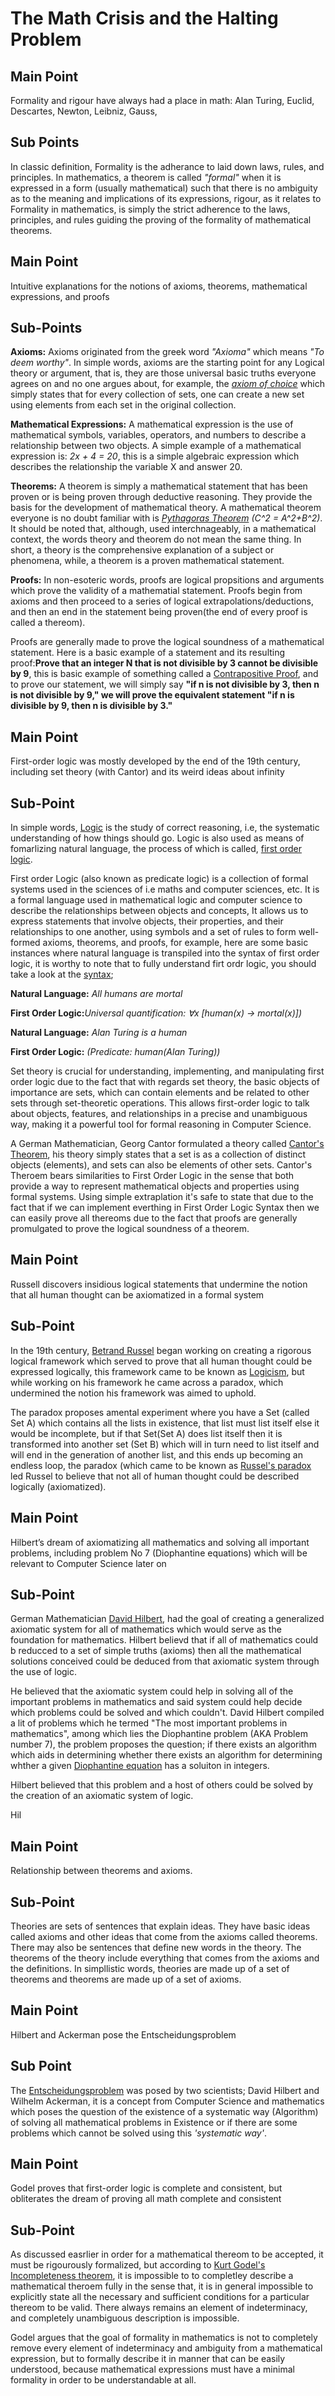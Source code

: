 # The Math Crisis and the Halting Problem


## Main Point
Formality and rigour have always had a place in math: Alan Turing, Euclid, Descartes, Newton, Leibniz, Gauss, 

## Sub Points
In classic definition, Formality is the adherance to laid down laws, rules, and principles. In mathematics, a theorem is called _"formal"_ when it is expressed in a form (usually mathematical) such that there is no ambiguity as to the meaning and implications of its expressions, rigour, as it relates to Formality in mathematics, is simply the strict adherence to the laws, principles, and rules guiding the proving of the formality of mathematical theorems. 



## Main Point
Intuitive explanations for the notions of axioms, theorems, mathematical expressions, and proofs

  ## Sub-Points
**Axioms:** Axioms originated from the greek word _"Axioma"_ which means  _"To deem worthy"_. In simple words, axioms are the starting point for any Logical theory or argument, that is, 	they are those universal basic truths everyone agrees on and no one argues about, for example, the _[axiom of choice](https://en.wikipedia.org/wiki/Axiom_of_choice)_ which simply states that 
for every collection of sets, one can create a new set using elements from each set in the original collection.

**Mathematical Expressions:** A mathematical expression is the use of mathematical symbols, variables, operators, and numbers to describe a relationship between two objects. A simple example of a mathematical expression is: _2x + 4 = 20_, this is a simple algebraic expression which describes the relationship the variable X and answer 20.

**Theorems:** A theorem is simply a mathematical statement that has been proven or is being proven through deductive reasoning. They provide the basis for the development of mathematical theory. A mathematical theorem everyone is no doubt familiar with is _[Pythagoras Theorem](https://en.wikipedia.org/wiki/Pythagorean_theorem) (C^2 = A^2+B^2)_. It should be noted that, although, used interchnageably, in a mathematical context, the words theory and theorem do not mean the same thing. In short, a theory is the comprehensive explanation of a subject or phenomena, while, a theorem is a proven mathematical statement. 

**Proofs:** In non-esoteric words, proofs are logical propsitions and arguments which prove the validity of a mathematial statement. Proofs begin from axioms and then proceed to a series of logical extrapolations/deductions, and then an end in the statement being proven(the end of every proof is called a thereom). 

Proofs are generally made to prove the logical soundness of a mathematical statement. Here is a basic example of a statement and its resulting proof:**Prove that an integer N that is not divisible by 3 cannot be divisible by 9**, this is basic example of something called a [Contrapositive Proof](https://en.wikipedia.org/wiki/Proof_by_contrapositive), and to prove our statement, we will simply say  **"if n is not divisible by 3, then n is not divisible by 9," we will prove the equivalent statement "if n is divisible by 9, then n is divisible by 3."**

## Main Point

First-order logic was mostly developed by the end of the 19th century, including set theory (with Cantor) and its weird ideas about infinity

## Sub-Point
In simple words, [Logic](https://en.wikipedia.org/wiki/Logic) is the study of correct reasoning, i.e, the systematic understanding of how things should go. Logic is also used as means of fomarlizing natural language, the process of which is called, [first order logic](https://en.wikipedia.org/wiki/First-order_logic).

First order Logic (also known as predicate logic) is a collection of formal systems used in the sciences of i.e maths and computer sciences, etc. It is a formal language used in mathematical logic and computer science to describe the relationships between objects and concepts, It allows us to express statements that involve objects, their properties, and their relationships to one another, using symbols and a set of rules to form well-formed axioms, theorems, and proofs, for example, here are some basic instances where natural language is transpiled into the syntax of first order logic, it is worthy to note that to fully understand firt ordr logic, you should take a look at the [syntax](https://en.wikipedia.org/wiki/First-order_logic#Syntax); 

**Natural Language:** _All humans are mortal_ 

**First Order Logic:**_Universal quantification: ∀x [human(x) → mortal(x)])_

**Natural Language:** _Alan Turing is a human_

**First Order Logic:** _(Predicate: human(Alan Turing))_

Set theory is crucial for understanding, implementing, and manipulating first order logic due to the fact that with regards set theory, the basic objects of importance are sets, which can contain elements and be related to other sets through set-theoretic operations. This allows first-order logic to talk about objects, features, and relationships in a precise and unambiguous way, making it a powerful tool for formal reasoning in Computer Science.

A German Mathematician, Georg Cantor formulated a theory called [Cantor's Theorem](https://en.wikipedia.org/wiki/Cantor%27s_theorem), his theory simply states that a set is as a collection of distinct objects (elements), and sets can also be elements of other sets. Cantor's Theroem bears similarities to First Order Logic in the sense that both provide a way to represent mathematical objects and properties using formal systems. Using simple extraplation it's safe to state that due to the fact that if we can implement everthing in First Order Logic Syntax then we can easily prove all thereoms due to the fact that proofs are generally promulgated to prove the logical soundness of a theorem. 


## Main Point
Russell discovers insidious logical statements that undermine the notion that all human thought can be axiomatized in a formal system 

## Sub-Point
In the 19th century, [Betrand Russel](https://en.wikipedia.org/wiki/Bertrand_Russell) began working on creating a rigorous logical framework which served to prove that all human thought could be expressed logically, this framework came to be known as [Logicism](https://en.wikipedia.org/wiki/Logicism), but while working on his framework he came across a paradox, which undermined the notion his framework was aimed to uphold. 

The paradox proposes amental experiment where you have a Set (called Set A) which contains all the lists in existence, that list must list itself else it would be incomplete, but if that Set(Set A) does list itself then it is transformed into another set (Set B) which will in turn need to list itself and will end in the generation of another list, and this ends up becoming an endless loop, the paradox (which came to be known as [Russel's paradox](https://en.wikipedia.org/wiki/Russell%27s_paradox#:~:text=In%20mathematical%20logic%2C%20Russell's%20paradox,comprehension%20principle%20leads%20to%20contradictions.) led Russel to believe that not all of human thought could be described logically (axiomatized).


## Main Point

Hilbert’s dream of axiomatizing all mathematics and solving all important problems, including problem No 7 (Diophantine equations) which will be relevant to Computer Science later on

## Sub-Point
German Mathematician [David Hilbert](https://en.wikipedia.org/wiki/David_Hilbert), had the goal of creating a generalized axiomatic system for all of mathematics which would serve as the foundation for mathematics. Hilbert believd that if all of mathematics could b reducced to a set of simple truths (axioms) then all the mathematical solutions conceived could be deduced from that axiomatic system through the use of logic. 

He believed that the axiomatic system could help in solving all of the important problems in mathematics and said system could help decide which problems could be solved and which couldn't. David Hilbert compiled a lit of problems which he termed "The most important problems in mathematics", among which lies the Diophantine problem (AKA Problem number 7), the problem proposes the question; if there exists an algorithm which aids in determining whether there exists an algorithm for determining whther a given [Diophantine equation](https://en.wikipedia.org/wiki/Diophantine_equation#:~:text=In%20mathematics%2C%20a%20Diophantine%20equation,monomials%2C%20each%20of%20degree%20one.) has a soluiton in integers. 

Hilbert believed that this problem and a host of others could be solved by the creation of an axiomatic system of logic.

Hil


## Main Point
Relationship between theorems and axioms.

## Sub-Point
Theories are sets of sentences that explain ideas. They have basic ideas called axioms and other ideas that come from the axioms called theorems. There may also be sentences that define new words in the theory. The theorems of the theory include everything that comes from the axioms and the definitions. In simpllistic words, theories are made up of a set of theorems and theorems are made up of a set of axioms. 



 

## Main Point

Hilbert and Ackerman pose the Entscheidungsproblem

## Sub Point
The [Entscheidungsproblem](https://en.wikipedia.org/wiki/Entscheidungsproblem) was posed by two scientists; David Hilbert and Wilhelm Ackerman, it is a concept from Computer Science and mathematics which poses the question of the existence of a systematic way (Algorithm) of solving all mathematical problems in Existence or if there are some problems which cannot be solved using this _'systematic way'_.




## Main Point

Godel proves that first-order logic is complete and consistent, but obliterates the dream of proving all math complete and consistent

## Sub-Point
As discussed easrlier in order for a mathematical thereom to be accepted, it must be rigourously formalized, but according to [Kurt Godel's Incompleteness theorem](https://en.wikipedia.org/wiki/G%C3%B6del%27s_incompleteness_theorems), it is impossible to to completley describe a mathematical theroem fully in the sense that, it is in general impossible to explicitly state all the necessary and sufficient conditions for a particular thereom to be valid. There always remains an element of indeterminacy, and completely unambiguous description is impossible. 

Godel argues that the goal of formality in mathematics is not to completely remove every element of indeterminacy and ambiguity from a mathematical expression, but to formally describe it in manner that can be easily understood, because mathematical expressions must have a minimal formality in order to be understandable at all.
